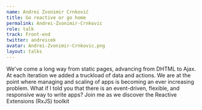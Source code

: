 ```yaml
---
name: Andrei Zvonimir Crnković
title: Go reactive or go home
permalink: Andrei-Zvonimir-Crnkovic
role: talk
track: Front-end
twitter: andreicek
avatar: Andrei-Zvonimir-Crnkovic.png
layout: talks
---
```


We've come a long way from static pages, advancing from DHTML to Ajax. At each iteration we added a truckload of data and actions. We are at the point where managing and scaling of apps is becoming an ever increasing problem. What if I told you that there is an event-driven, flexible, and responsive way to write apps? Join me as we discover the Reactive Extensions (RxJS) toolkit
